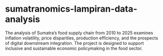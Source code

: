 # sumatranomics-lampiran-data-analysis
The analysis of Sumatra’s food supply chain from 2010 to 2025 examines inflation volatility, price disparities, production efficiency, and the prospects of digital downstream integration. The project is designed to support inclusive and sustainable economic policymaking in the food sector.
